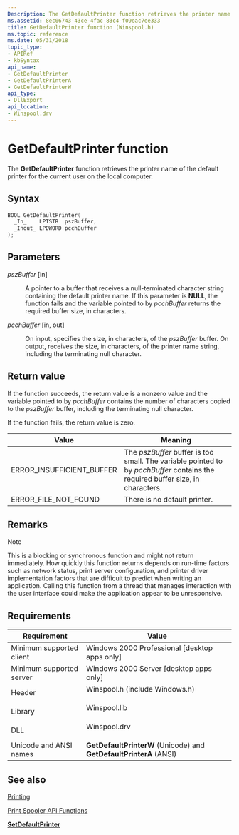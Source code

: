 ```yaml
---
Description: The GetDefaultPrinter function retrieves the printer name of the default printer for the current user on the local computer.
ms.assetid: 8ec06743-43ce-4fac-83c4-f09eac7ee333
title: GetDefaultPrinter function (Winspool.h)
ms.topic: reference
ms.date: 05/31/2018
topic_type: 
- APIRef
- kbSyntax
api_name: 
- GetDefaultPrinter
- GetDefaultPrinterA
- GetDefaultPrinterW
api_type: 
- DllExport
api_location: 
- Winspool.drv
---
```


# GetDefaultPrinter function

The **GetDefaultPrinter** function retrieves the printer name of the default printer for the current user on the local computer.

## Syntax


```C++
BOOL GetDefaultPrinter(
  _In_    LPTSTR  pszBuffer,
  _Inout_ LPDWORD pcchBuffer
);
```



## Parameters

<dl> <dt>

*pszBuffer* \[in\]
</dt> <dd>

A pointer to a buffer that receives a null-terminated character string containing the default printer name. If this parameter is **NULL**, the function fails and the variable pointed to by *pcchBuffer* returns the required buffer size, in characters.

</dd> <dt>

*pcchBuffer* \[in, out\]
</dt> <dd>

On input, specifies the size, in characters, of the *pszBuffer* buffer. On output, receives the size, in characters, of the printer name string, including the terminating null character.

</dd> </dl>

## Return value

If the function succeeds, the return value is a nonzero value and the variable pointed to by *pcchBuffer* contains the number of characters copied to the *pszBuffer* buffer, including the terminating null character.

If the function fails, the return value is zero.



| Value                       | Meaning                                                                                                                        |
|-----------------------------|--------------------------------------------------------------------------------------------------------------------------------|
| ERROR\_INSUFFICIENT\_BUFFER | The *pszBuffer* buffer is too small. The variable pointed to by *pcchBuffer* contains the required buffer size, in characters. |
| ERROR\_FILE\_NOT\_FOUND     | There is no default printer.                                                                                                   |



 

## Remarks

> [!Note]  
> This is a blocking or synchronous function and might not return immediately. How quickly this function returns depends on run-time factors such as network status, print server configuration, and printer driver implementation factors that are difficult to predict when writing an application. Calling this function from a thread that manages interaction with the user interface could make the application appear to be unresponsive.

 

## Requirements



| Requirement | Value |
|-------------------------------------|-----------------------------------------------------------------------------------------------------------|
| Minimum supported client<br/> | Windows 2000 Professional \[desktop apps only\]<br/>                                                |
| Minimum supported server<br/> | Windows 2000 Server \[desktop apps only\]<br/>                                                      |
| Header<br/>                   | <dl> <dt>Winspool.h (include Windows.h)</dt> </dl> |
| Library<br/>                  | <dl> <dt>Winspool.lib</dt> </dl>                   |
| DLL<br/>                      | <dl> <dt>Winspool.drv</dt> </dl>                   |
| Unicode and ANSI names<br/>   | **GetDefaultPrinterW** (Unicode) and **GetDefaultPrinterA** (ANSI)<br/>                             |



## See also

<dl> <dt>

[Printing](printdocs-printing.md)
</dt> <dt>

[Print Spooler API Functions](printing-and-print-spooler-functions.md)
</dt> <dt>

[**SetDefaultPrinter**](setdefaultprinter.md)
</dt> </dl>

 

 




